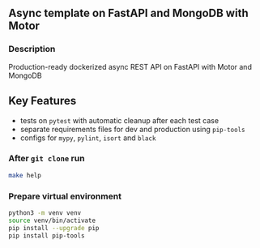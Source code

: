 ## Async template on FastAPI and MongoDB with Motor

### Description
Production-ready dockerized async REST API on FastAPI with Motor and MongoDB

## Key Features
- tests on `pytest` with automatic cleanup after each test case
- separate requirements files for dev and production using `pip-tools`
- configs for `mypy`, `pylint`, `isort` and `black`

### After `git clone` run
```bash
make help
```

### Prepare virtual environment
```bash
python3 -m venv venv
source venv/bin/activate
pip install --upgrade pip
pip install pip-tools
```
